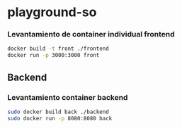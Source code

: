 # playground-so

### Levantamiento de container individual frontend

```bash
docker build -t front ./frontend
docker run -p 3000:3000 front
```

## Backend

### Levantamiento container backend

``` bash
sudo docker build back ./backend
sudo docker run -p 8080:8080 back
```

